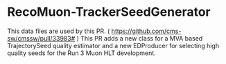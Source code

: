 # RecoMuon-TrackerSeedGenerator
This data files are used by this PR. ( https://github.com/cms-sw/cmssw/pull/33983# )
This PR adds a new class for a MVA based TrajectorySeed quality estimator and a new EDProducer for selecting high quality seeds for the Run 3 Muon HLT development.